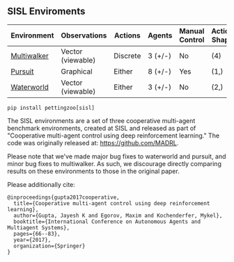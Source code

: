 ## SISL Enviroments

| Environment                       | Observations      | Actions  | Agents  | Manual Control | Action Shape | Action Values |  Num States |
|-----------------------------------|-------------------|----------|---------|----------------|--------------|---------------|-------------|
| [Multiwalker](sisl/multiwalker)| Vector (viewable) | Discrete | 3 (+/-) | No             | (4)          | (-1, 1)       | ?           |
| [Pursuit](sisl/pursuit)        | Graphical         | Either   | 8 (+/-) | Yes            | (1,)         | [0,4]         | ?           |
| [Waterworld](sisl/waterworld)  | Vector (viewable) | Either   | 3 (+/-) | No             | (2,)         | (-1, 1)       | ?           |

`pip install pettingzoo[sisl]`

The SISL environments are a set of three cooperative multi-agent benchmark environments, created at SISL and released as part of "Cooperative multi-agent control using deep reinforcement learning." The code was originally released at: https://github.com/MADRL.

Please note that we've made major bug fixes to waterworld and pursuit, and minor bug fixes to multiwalker. As such, we discourage directly comparing results on these environments to those in the original paper.

Please additionally cite:

```
@inproceedings{gupta2017cooperative,
  title={Cooperative multi-agent control using deep reinforcement learning},
  author={Gupta, Jayesh K and Egorov, Maxim and Kochenderfer, Mykel},
  booktitle={International Conference on Autonomous Agents and Multiagent Systems},
  pages={66--83},
  year={2017},
  organization={Springer}
}
```
